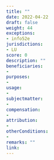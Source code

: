 ```yaml
---
title: ""
date: 2022-04-22
draft: false
weight: 44
exceptions:
- info52e
jurisdictions:
- LU
score: 0
description: "" 
beneficiaries:
- 
purposes: 
- 
usage:
- 
subjectmatter:
- 
compensation:
-
attribution: 
-
otherConditions: 
- 
remarks: ""
link: 
---
```

